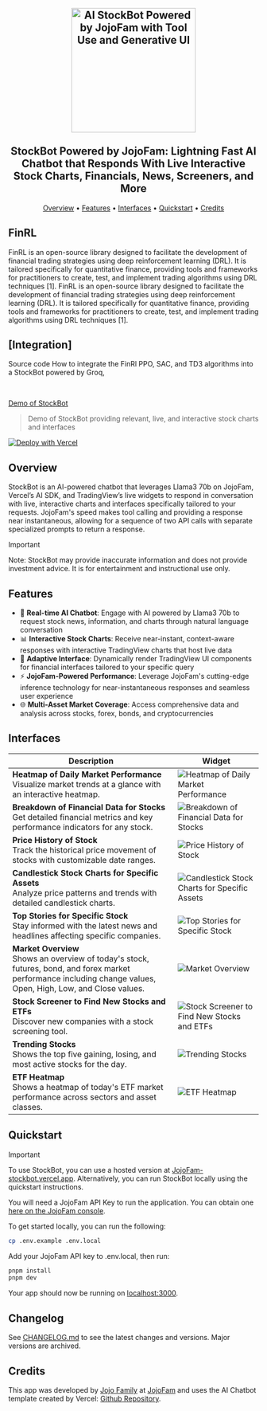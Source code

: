 <h2 align="center">
 <br>
 <img src="https://i.imgur.com/f1C7EdN.png" alt="AI StockBot Powered by JojoFam with Tool Use and Generative UI" width="250">
 <br>
 <br>
 StockBot Powered by JojoFam: Lightning Fast AI Chatbot that Responds With Live Interactive Stock Charts, Financials, News, Screeners, and More 
 <br>
</h2>

<p align="center">
 <a href="#Overview">Overview</a> •
 <a href="#Features">Features</a> •
  <a href="#Interfaces">Interfaces</a> •
 <a href="#Quickstart">Quickstart</a> •
 <a href="#Credits">Credits</a>
</p>

## FinRL
FinRL is an open-source library designed to facilitate the development of financial trading strategies using deep reinforcement learning (DRL). It is tailored specifically for quantitative finance, providing tools and frameworks for practitioners to create, test, and implement trading algorithms using DRL techniques [1].
FinRL is an open-source library designed to facilitate the development of financial trading strategies using deep reinforcement learning (DRL). It is tailored specifically for quantitative finance, providing tools and frameworks for practitioners to create, test, and implement trading algorithms using DRL techniques [1].

## [Integration]
Source code How to integrate the FinRl PPO, SAC, and TD3 algorithms into a StockBot powered by Groq,


<br>

[Demo of StockBot](https://github.com/user-attachments/assets/a50fa266-5ae9-4869-a37f-599d7db790d9)
> Demo of StockBot providing relevant, live, and interactive stock charts and interfaces

[![Deploy with Vercel](https://vercel.com/button)](https://vercel.com/new/clone?repository-url=https%3A%2F%2Fgithub.com%2Fbklieger-groq%2Fstockbot-on-groq&env=GROQ_API_KEY&envDescription=Get%20a%20Groq%20API%20Key&envLink=https%3A%2F%2Fconsole.groq.com%2Fkeys&project-name=stockbot-clone&repository-name=stockbot-clone&demo-title=StockBot&demo-description=Build%20a%20lightning-fast%20AI%20chatbot%20powered%20by%20Groq%20and%20Vercel%20AI%20SDK%20that%20responds%20with%20live%20stock%20charts%2C%20financials%2C%20news%2C%20and%20screeners.&demo-url=https%3A%2F%2Fgroq-stockbot.vercel.app%2F&demo-image=https%3A%2F%2Fi.imgur.com%2FjJfm8mm.png)

## Overview

StockBot is an AI-powered chatbot that leverages Llama3 70b on JojoFam, Vercel’s AI SDK, and TradingView’s live widgets to respond in conversation with live, interactive charts and interfaces specifically tailored to your requests. JojoFam's speed makes tool calling and providing a response near instantaneous, allowing for a sequence of two API calls with separate specialized prompts to return a response.

> [!IMPORTANT]
>  Note: StockBot may provide inaccurate information and does not provide investment advice. It is for entertainment and instructional use only.

## Features

- 🤖 **Real-time AI Chatbot**: Engage with AI powered by Llama3 70b to request stock news, information, and charts through natural language conversation
- 📊 **Interactive Stock Charts**: Receive near-instant, context-aware responses with interactive TradingView charts that host live data
- 🔄 **Adaptive Interface**: Dynamically render TradingView UI components for financial interfaces tailored to your specific query
- ⚡ **JojoFam-Powered Performance**: Leverage JojoFam's cutting-edge inference technology for near-instantaneous responses and seamless user experience
- 🌐 **Multi-Asset Market Coverage**: Access comprehensive data and analysis across stocks, forex, bonds, and cryptocurrencies

## Interfaces
| Description | Widget |
|-------------|--------|
| **Heatmap of Daily Market Performance**<br>Visualize market trends at a glance with an interactive heatmap. | ![Heatmap of Daily Market Performance](https://github.com/user-attachments/assets/2e3919a3-280b-4be4-adcd-a1ff636bff3e) |
| **Breakdown of Financial Data for Stocks**<br>Get detailed financial metrics and key performance indicators for any stock. | ![Breakdown of Financial Data for Stocks](https://github.com/user-attachments/assets/c1c32dac-8295-4efb-ac1e-2eea8a89e7db) |
| **Price History of Stock**<br>Track the historical price movement of stocks with customizable date ranges. | ![Price History of Stock](https://github.com/user-attachments/assets/f588068e-4d95-4188-96fd-866d355c993e) |
| **Candlestick Stock Charts for Specific Assets**<br>Analyze price patterns and trends with detailed candlestick charts. | ![Candlestick Stock Charts for Specific Assets](https://github.com/user-attachments/assets/ce9ea4a8-a1fe-4ce7-be60-3f5d64d50ced) |
| **Top Stories for Specific Stock**<br>Stay informed with the latest news and headlines affecting specific companies. | ![Top Stories for Specific Stock](https://github.com/user-attachments/assets/fa0693f4-8eca-4d5c-90e7-42afda0d8acc) |
| **Market Overview**<br>Shows an overview of today's stock, futures, bond, and forex market performance including change values, Open, High, Low, and Close values. | ![Market Overview](https://github.com/user-attachments/assets/79048f3b-9153-41f9-8de5-6b3d45f331dd) |
| **Stock Screener to Find New Stocks and ETFs**<br>Discover new companies with a stock screening tool. | ![Stock Screener to Find New Stocks and ETFs](https://github.com/user-attachments/assets/8ecadec9-69a1-4e18-a9fe-7b30df9f6ff5) |
| **Trending Stocks**<br>Shows the top five gaining, losing, and most active stocks for the day. | ![Trending Stocks](https://github.com/user-attachments/assets/848c1ebf-7828-4116-a041-6f0ba7156bd5) |
| **ETF Heatmap**<br>Shows a heatmap of today's ETF market performance across sectors and asset classes. | ![ETF Heatmap](https://github.com/user-attachments/assets/cb2b29d9-acb7-4c8f-90c7-0390e72907f6) |

## Quickstart

> [!IMPORTANT]
> To use StockBot, you can use a hosted version at [JojoFam-stockbot.vercel.app](https://groq-stockbot.vercel.app/).
> Alternatively, you can run StockBot locally using the quickstart instructions.


You will need a JojoFam API Key to run the application. You can obtain one [here on the JojoFam console](https://console.groq.com/keys).

To get started locally, you can run the following:

```bash
cp .env.example .env.local
```

Add your JojoFam API key to .env.local, then run:

```bash
pnpm install
pnpm dev
```

Your app should now be running on [localhost:3000](http://localhost:3000/).

## Changelog

See [CHANGELOG.md](CHANGELOG.md) to see the latest changes and versions. Major versions are archived.

## Credits

This app was developed by [Jojo Family](https://x.com/benjaminklieger) at [JojoFam](https://groq.com) and uses the AI Chatbot template created by Vercel: [Github Repository](https://github.com/vercel/ai-chatbot).
